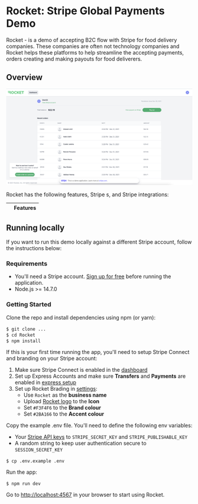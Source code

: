 # Rocket: Stripe Global Payments Demo

Rocket - is a demo of accepting B2C flow with Stripe for food delivery companies. These companies are often not technology companies and Rocket helps these platforms to help streamline the accepting payments, orders creating and making payouts for food deliverers.

## Overview

<img width="1975" alt="Rocket dashboard" src="./public/images/readme-overview.png">

Rocket has the following features, Stripe s, and Stripe integrations:

<!-- prettier-ignore -->
|     |Features
:---: | :---

## Running locally

If you want to run this demo locally against a different Stripe account, follow the instructions below:

### Requirements

- You'll need a Stripe account. [Sign up for free](https://dashboard.stripe.com/register) before running the application.
- Node.js >= 14.7.0

### Getting Started

Clone the repo and install dependencies using npm (or yarn):

```
$ git clone ...
$ cd Rocket
$ npm install
```

If this is your first time running the app, you'll need to setup Stripe Connect and branding on your Stripe account:

1. Make sure Stripe Connect is enabled in the [dashboard](https://dashboard.stripe.com/test/connect/accounts/overview)
2. Set up Express Accounts and make sure **Transfers** and **Payments** are enabled in [express setup](https://dashboard.stripe.com/test/settings/connect/express)
3. Set up Rocket Brading in [settings](https://dashboard.stripe.com/test/settings/connect):
   - Use `Rocket` as the **business name**
   - Upload [Rocket logo](./public/images/branding-logo.png) to the **Icon**
   - Set `#F3F4F6` to the **Brand colour**
   - Set `#2BA166` to the **Accent colour**

Copy the example .env file. You'll need to define the following env variables:

- Your [Stripe API keys](https://dashboard.stripe.com/account/apikeys) to `STRIPE_SECRET_KEY` and `STRIPE_PUBLISHABLE_KEY`
- A random string to keep user authentication secure to `SESSION_SECRET_KEY`

```
$ cp .env.example .env
```

Run the app:

```
$ npm run dev
```

Go to [http://localhost:4567](http://localhost:4567) in your browser to start using Rocket.

